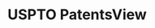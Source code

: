 ---
layout: default
bigquery: https://console.cloud.google.com/bigquery?p=patents-public-data&d=patentsview&page=dataset
citation: Attribution should be given to PatentsView for use, distribution, or derivative
  works.
code: https://github.com/CSSIP-AIR/PatentsView-Code-Snippets/
contributors: USPTO
cost: None
description: 'PatentsView includes US patent data including raw data (summaries, applications,
  pregrant applications), disambugations of inventors and assignees, and inventor
  gender estimates.  Also foreign priority data, # of figures and sheets, and government
  interest statements.'
documentation: https://patentsview.org/query/builder-faqs
last_edit: Mon, 04 Apr 2022 19:02:57 GMT
location: https://patentsview.org/
maintained_by: USPTO
record_creation_timestamp: 12/2/2020 17:20:46
schema_fields: '[''mainclass_id'', ''county'', ''disamb_inventor_id_20190312'', ''disamb_inventor_id_20171003'',
  ''group'', ''disclaimer_date'', ''sector_title'', ''length'', ''longitude'', ''doctype'',
  ''disamb_inventor_id_20170808'', ''ipc_class'', ''disamb_inventor_id_20190820'',
  ''rel_id'', ''disamb_inventor_id_20200630'', ''num_sheets'', ''withdrawn'', ''disamb_assignee_id_20190820'',
  ''disamb_inventor_id_20180528'', ''subclass_id'', ''section_id'', ''disamb_inventor_id_20200331'',
  ''city'', ''name_last'', ''abstract'', ''country'', ''dependent'', ''disamb_assignee_id_20200331'',
  ''gi_statement'', ''_371_date'', ''num_figures'', ''county_fips'', ''level_one'',
  ''action_date'', ''date'', ''publication_number'', ''rawinventor_id'', ''term_disclaimer'',
  ''name_first'', ''title'', ''series_code'', ''patent_id'', ''type'', ''filename'',
  ''latitude'', ''classification_level'', ''male'', ''_102_date'', ''application_id'',
  ''sequence'', ''section'', ''citation_id'', ''relkind'', ''organization_id'', ''disamb_assignee_id_20191008'',
  ''disamb_inventor_id_20191008'', ''subgroup'', ''contract_award_number'', ''designation'',
  ''disamb_inventor_id_20171226'', ''inventor_id'', ''fname'', ''rawassignee_id'',
  ''disamb_assignee_id_20191231'', ''state_fips'', ''term_grant'', ''number'', ''term_extension'',
  ''exemplary'', ''num_claims'', ''disamb_assignee_id_20200630'', ''field_id'', ''name'',
  ''rawlocation_id'', ''symbol_position'', ''level_three'', ''status'', ''text'',
  ''subsection_id'', ''ipc_version_indicator'', ''lawyer_id'', ''male_flag'', ''group_id'',
  ''main_group'', ''country_transformed'', ''f102_date'', ''disamb_inventor_id_20170307'',
  ''uuid'', ''reldocno'', ''disamb_assignee_id_20200929'', ''f371_date'', ''kind'',
  ''level_two'', ''assignee_id'', ''subgroup_id'', ''applicant_type'', ''classification_data_source'',
  ''organization'', ''state'', ''category_id'', ''classification_status'', ''location_id'',
  ''num'', ''latin_name'', ''disamb_inventor_id_20191231'', ''category'', ''variety'',
  ''doc_type'', ''rule_47'', ''attribution_status'', ''disamb_inventor_id_20200929'',
  ''latlong'', ''lname'', ''id'', ''role'', ''lapse_of_patent'', ''subcategory_id'',
  ''disamb_inventor_id_20181127'', ''field_title'', ''classification_value'', ''subclass'',
  ''deceased'', ''disamb_inventor_id_20201229'', ''disamb_assignee_id_20190312'',
  ''disamb_assignee_id_20181127'']'
shortname: patentsview
tags:
- disambiguation
- United States
- gender
terms_of_use: Creative Commons Attribution 4.0 International License.
timeframe: 1963-1999
title: USPTO PatentsView
uuid: cf1780b1-e265-4e49-8d1d-83b9cfe0fd9a
---